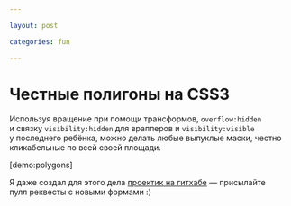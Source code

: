 ```yaml
---

layout: post

categories: fun

---
```


# Честные полигоны на CSS3

Используя вращение при помощи трансформов, `overflow:hidden` и связку `visibility:hidden` для врапперов и `visibility:visible` у последнего ребёнка, можно делать любые выпуклые маски, честно кликабельные по всей своей площади.

[demo:polygons]

Я даже создал для этого дела [проектик на гитхабе](gh:kizu/Polygons) — присылайте пулл реквесты с новыми формами :)